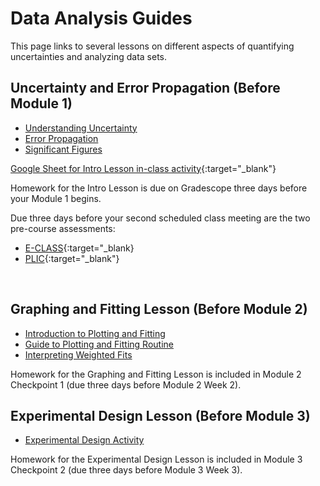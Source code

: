 # Data Analysis Guides

This page links to several lessons on different aspects of quantifying uncertainties and analyzing data sets.

## Uncertainty and Error Propagation (Before Module 1)

+ [Understanding Uncertainty](DAG_uncertainty-introduction)
+ [Error Propagation](DAG_error-propagation)
+ [Significant Figures](DAG_significant-figures)


[Google Sheet for Intro Lesson in-class activity](https://docs.google.com/spreadsheets/d/1mObjRjk2TOFRMNUIl6de8zti46AGEUFYNAOkfX87fcI/){:target="_blank"}

Homework for the Intro Lesson is due on Gradescope three days before your Module 1 begins.

Due three days before your second scheduled class meeting are the two pre-course assessments:
+ [E-CLASS](https://cuboulder.qualtrics.com/SE/?SID=SV_1M5CJZ1lnKYl6rI){:target="_blank}
+ [PLIC](https://yul1.qualtrics.com/jfe/form/SV_cO3LJDSXZ0UItNQ){:target="_blank"}

<br>

## Graphing and Fitting Lesson (Before Module 2)
+ [Introduction to Plotting and Fitting](DAG_curve-fitting-motivation)
+ [Guide to Plotting and Fitting Routine](DAG_plotting-guide)
+ [Interpreting Weighted Fits](DAG_interpreting-plots)

Homework for the Graphing and Fitting Lesson is included in Module 2 Checkpoint 1 (due three days before Module 2 Week 2).




## Experimental Design Lesson (Before Module 3)
+ [Experimental Design Activity](images/Bohannon15.pdf)
  
Homework for the Experimental Design Lesson is included in Module 3 Checkpoint 2 (due three days before Module 3 Week 3).
